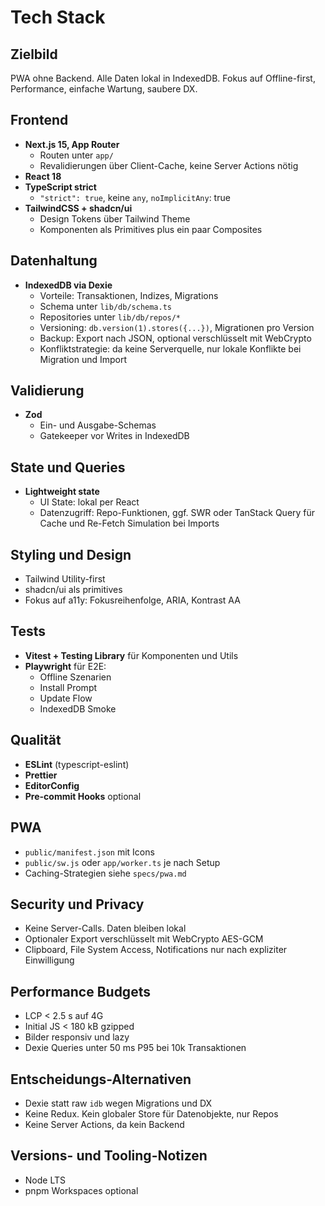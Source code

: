 # Tech Stack

## Zielbild
PWA ohne Backend. Alle Daten lokal in IndexedDB. Fokus auf Offline-first, Performance, einfache Wartung, saubere DX.

## Frontend
- **Next.js 15, App Router**
  - Routen unter `app/`
  - Revalidierungen über Client-Cache, keine Server Actions nötig
- **React 18**
- **TypeScript strict**
  - `"strict": true`, keine `any`, `noImplicitAny`: true
- **TailwindCSS + shadcn/ui**
  - Design Tokens über Tailwind Theme
  - Komponenten als Primitives plus ein paar Composites

## Datenhaltung
- **IndexedDB via Dexie**
  - Vorteile: Transaktionen, Indizes, Migrations
  - Schema unter `lib/db/schema.ts`
  - Repositories unter `lib/db/repos/*`
  - Versioning: `db.version(1).stores({...})`, Migrationen pro Version
  - Backup: Export nach JSON, optional verschlüsselt mit WebCrypto
  - Konfliktstrategie: da keine Serverquelle, nur lokale Konflikte bei Migration und Import

## Validierung
- **Zod**
  - Ein- und Ausgabe-Schemas
  - Gatekeeper vor Writes in IndexedDB

## State und Queries
- **Lightweight state**
  - UI State: lokal per React
  - Datenzugriff: Repo-Funktionen, ggf. SWR oder TanStack Query für Cache und Re-Fetch Simulation bei Imports

## Styling und Design
- Tailwind Utility-first
- shadcn/ui als primitives
- Fokus auf a11y: Fokusreihenfolge, ARIA, Kontrast AA

## Tests
- **Vitest + Testing Library** für Komponenten und Utils
- **Playwright** für E2E:
  - Offline Szenarien
  - Install Prompt
  - Update Flow
  - IndexedDB Smoke

## Qualität
- **ESLint** (typescript-eslint)
- **Prettier**
- **EditorConfig**
- **Pre-commit Hooks** optional

## PWA
- `public/manifest.json` mit Icons
- `public/sw.js` oder `app/worker.ts` je nach Setup
- Caching-Strategien siehe `specs/pwa.md`

## Security und Privacy
- Keine Server-Calls. Daten bleiben lokal
- Optionaler Export verschlüsselt mit WebCrypto AES-GCM
- Clipboard, File System Access, Notifications nur nach expliziter Einwilligung

## Performance Budgets
- LCP < 2.5 s auf 4G
- Initial JS < 180 kB gzipped
- Bilder responsiv und lazy
- Dexie Queries unter 50 ms P95 bei 10k Transaktionen

## Entscheidungs-Alternativen
- Dexie statt raw `idb` wegen Migrations und DX
- Keine Redux. Kein globaler Store für Datenobjekte, nur Repos
- Keine Server Actions, da kein Backend

## Versions- und Tooling-Notizen
- Node LTS
- pnpm Workspaces optional